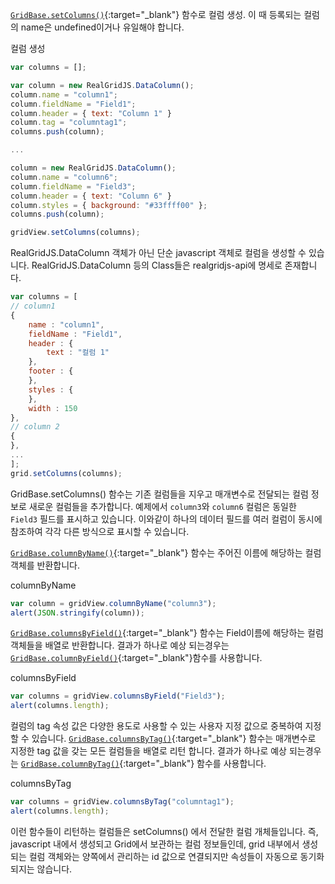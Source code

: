 
[`GridBase.setColumns()`](http://help.realgrid.com/api/GridBase/setColumns/){:target="_blank"} 함수로 컬럼 생성. 이 때 등록되는 컬럼의 name은 undefined이거나 유일해야 합니다. 

<a class="btn primary small round lowercase" id="btnColumns">컬럼 생성</a>

```js
var columns = [];

var column = new RealGridJS.DataColumn();
column.name = "column1";
column.fieldName = "Field1";
column.header = { text: "Column 1" }
column.tag = "columntag1";
columns.push(column);

...

column = new RealGridJS.DataColumn();
column.name = "column6";
column.fieldName = "Field3";
column.header = { text: "Column 6" }
column.styles = { background: "#33ffff00" };
columns.push(column);

gridView.setColumns(columns);
```


RealGridJS.DataColumn 객체가 아닌 단순 javascript 객체로 컬럼을 생성할 수 있습니다. RealGridJS.DataColumn 등의 Class들은 realgridjs-api에 명세로 존재합니다.


```js
var columns = [
// column1
{
    name : "column1",
    fieldName : "Field1",
    header : {
        text : "컬럼 1"
    },
    footer : {
    },
    styles : {
    },
    width : 150
},
// column 2
{
},
...
];
grid.setColumns(columns);
```

GridBase.setColumns() 함수는 기존 컬럼들을 지우고 매개변수로 전달되는 컬럼 정보로 새로운 컬럼들을 추가합니다. 
예제에서 `column3`와 `column6` 컬럼은 동일한 `Field3` 필드를 표시하고 있습니다. 이와같이 하나의 데이터 필드를 여러 컬럼이 동시에 참조하여 각각 다른 방식으로 표시할 수 있습니다.


[`GridBase.columnByName()`](http://help.realgrid.com/api/GridBase/columnByName/){:target="_blank"} 함수는 주어진 이름에 해당하는 컬럼 객체를 반환합니다.

<a class="btn primary small round lowercase" id="btnColumnByName">columnByName</a> 

```js
var column = gridView.columnByName("column3");
alert(JSON.stringify(column));
```

[`GridBase.columnsByField()`](http://help.realgrid.com/api/GridBase/columnsByField/){:target="_blank"} 함수는 Field이름에 해당하는 컬럼 객체들을 배열로 반환합니다. 
결과가 하나로 예상 되는경우는 [`GridBase.columnByField()`](http://help.realgrid.com/api/GridBase/columnByField/){:target="_blank"}함수를 사용합니다.

<a class="btn primary small round lowercase" id="btnColumnsByField">columnsByField</a>

```js
var columns = gridView.columnsByField("Field3");
alert(columns.length);
```

컬럼의 tag 속성 값은 다양한 용도로 사용할 수 있는 사용자 지정 값으로 중복하여 지정 할 수 있습니다. [`GridBase.columnsByTag()`](http://help.realgrid.com/api/GridBase/columnsByTag/){:target="_blank"} 함수는 매개변수로 지정한 tag 값을 갖는 모든 컬럼들을 배열로 리턴 합니다. 
결과가 하나로 예상 되는경우는 [`GridBase.columnByTag()`](http://help.realgrid.com/api/GridBase/columnByTag/){:target="_blank"} 함수를 사용합니다.  

<a class="btn primary small round lowercase" id="btnColumnsByTag">columnsByTag</a>  

```js
var columns = gridView.columnsByTag("columntag1");
alert(columns.length);
```

이런 함수들이 리턴하는 컬럼들은 setColumns() 에서 전달한 컬럼 개체들입니다. 즉, javascript 내에서 생성되고 Grid에서 보관하는 컬럼 정보들인데, grid 내부에서 생성되는 컬럼 객체와는 양쪽에서 관리하는 id 값으로 연결되지만 속성들이 자동으로 동기화 되지는 않습니다.

<script>

$('#btnColumns').click(function() {
    var columns = [];

    var column = new RealGridJS.DataColumn();
    column.name = "column1";
    column.fieldName = "Field1";
    column.header = { text: "Column 1" }
    column.tag = "columntag1";
    column.width = 90;
    columns.push(column);

    column = new RealGridJS.DataColumn();
    column.name = "column2";
    column.fieldName = "Field2";
    column.tag = "columntag1";
    column.header = { text: "Column 2" }
    column.width = 90;
    columns.push(column);

    column = new RealGridJS.DataColumn();
    column.name = "column3";
    column.fieldName = "Field3";
    column.header = { text: "Column 3" }
    column.width = 90;
    column.styles = { background: "#33ffff00" };
    columns.push(column);

    column = new RealGridJS.DataColumn();
    column.name = "column4";
    column.fieldName = "Field4";
    column.header = { text: "Column 4" }
    column.width = 90;
    columns.push(column);

    column = new RealGridJS.DataColumn();
    column.name = "column5";
    column.fieldName = "Field5";
    column.header = { text: "Column 5" }
    column.width = 90;
    columns.push(column);

    column = new RealGridJS.DataColumn();
    column.name = "column6";
    column.fieldName = "Field3";
    column.header = { text: "Column 6" }
    column.width = 90;
    column.styles = { background: "#33ffff00" };
    columns.push(column);

    gridView.setColumns(columns);
});
$('#btnColumnByName').click(function() {
    var column = gridView.columnByName("column3");
    alert(JSON.stringify(column));
});
$('#btnColumnsByField').click(function() {
    var columns = gridView.columnsByField("Field3");
    alert(columns.length);
});
$('#btnColumnsByTag').click(function() {
    var columns = gridView.columnsByTag("columntag1");
    alert(columns.length);
});
</script>